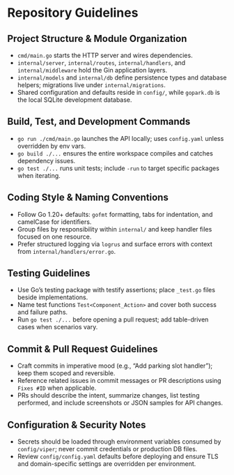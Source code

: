 # Repository Guidelines

## Project Structure & Module Organization
- `cmd/main.go` starts the HTTP server and wires dependencies.
- `internal/server`, `internal/routes`, `internal/handlers`, and `internal/middleware` hold the Gin application layers.
- `internal/models` and `internal/db` define persistence types and database helpers; migrations live under `internal/migrations`.
- Shared configuration and defaults reside in `config/`, while `gopark.db` is the local SQLite development database.

## Build, Test, and Development Commands
- `go run ./cmd/main.go` launches the API locally; uses `config.yaml` unless overridden by env vars.
- `go build ./...` ensures the entire workspace compiles and catches dependency issues.
- `go test ./...` runs unit tests; include `-run` to target specific packages when iterating.

## Coding Style & Naming Conventions
- Follow Go 1.20+ defaults: `gofmt` formatting, tabs for indentation, and camelCase for identifiers.
- Group files by responsibility within `internal/` and keep handler files focused on one resource.
- Prefer structured logging via `logrus` and surface errors with context from `internal/handlers/error.go`.

## Testing Guidelines
- Use Go’s testing package with testify assertions; place `_test.go` files beside implementations.
- Name test functions `Test<Component_Action>` and cover both success and failure paths.
- Run `go test ./...` before opening a pull request; add table-driven cases when scenarios vary.

## Commit & Pull Request Guidelines
- Craft commits in imperative mood (e.g., “Add parking slot handler”); keep them scoped and reversible.
- Reference related issues in commit messages or PR descriptions using `Fixes #ID` when applicable.
- PRs should describe the intent, summarize changes, list testing performed, and include screenshots or JSON samples for API changes.

## Configuration & Security Notes
- Secrets should be loaded through environment variables consumed by `config/viper`; never commit credentials or production DB files.
- Review `config/config.yaml` defaults before deploying and ensure TLS and domain-specific settings are overridden per environment.
